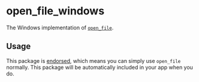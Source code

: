 # open\_file\_windows

The Windows implementation of [`open_file`][1].

## Usage

This package is [endorsed][2], which means you can simply use `open_file`
normally. This package will be automatically included in your app when you do.

[1]: https://github.com/crazecoder/open_file
[2]: https://flutter.dev/docs/development/packages-and-plugins/developing-packages#endorsed-federated-plugin